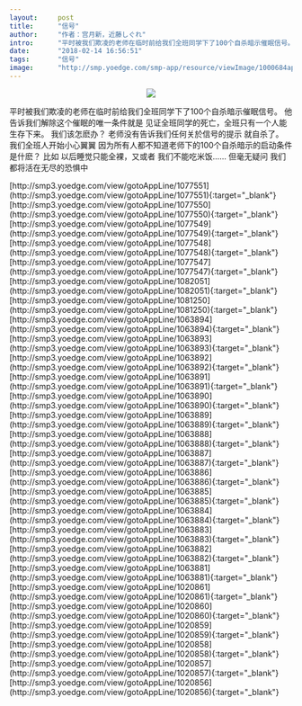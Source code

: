 ```yaml
---
layout:     post
title:      "信号"
author:     "作者：宫月新，近藤しぐれ"
intro:      "平时被我们欺凌的老师在临时前给我们全班同学下了100个自杀暗示催眠信号。 他告诉我们解除这个催眠的唯一条件就是 见证全班同学的死亡，全班只有一个人能生存下来。 我们该怎麽办？ 老师没有告诉我们任何关於信号的提示 就自杀了。 我们全班人开始小心翼翼 因为所有人都不知道老师下的100个自杀暗示的启动条件是什麽？ 比如 以后睡觉只能全裸，又或者 我们不能吃米饭…… 但毫无疑问 我们都将活在无尽的恐惧中"
date:       "2018-02-14 16:56:51"
tags:       "信号"
image:      "http://smp.yoedge.com/smp-app/resource/viewImage/1000684appline.png"
---
```

<div style="text-align: center">
<p><img src="http://smp.yoedge.com/smp-app/resource/viewImage/1000684appline.png"/></p>
</div>
<p class="post-meta">
<span>平时被我们欺凌的老师在临时前给我们全班同学下了100个自杀暗示催眠信号。 他告诉我们解除这个催眠的唯一条件就是 见证全班同学的死亡，全班只有一个人能生存下来。 我们该怎麽办？ 老师没有告诉我们任何关於信号的提示 就自杀了。 我们全班人开始小心翼翼 因为所有人都不知道老师下的100个自杀暗示的启动条件是什麽？ 比如 以后睡觉只能全裸，又或者 我们不能吃米饭…… 但毫无疑问 我们都将活在无尽的恐惧中</span>
</p>
[http://smp3.yoedge.com/view/gotoAppLine/1077551](http://smp3.yoedge.com/view/gotoAppLine/1077551){:target="_blank"}
[http://smp3.yoedge.com/view/gotoAppLine/1077550](http://smp3.yoedge.com/view/gotoAppLine/1077550){:target="_blank"}
[http://smp3.yoedge.com/view/gotoAppLine/1077549](http://smp3.yoedge.com/view/gotoAppLine/1077549){:target="_blank"}
[http://smp3.yoedge.com/view/gotoAppLine/1077548](http://smp3.yoedge.com/view/gotoAppLine/1077548){:target="_blank"}
[http://smp3.yoedge.com/view/gotoAppLine/1077547](http://smp3.yoedge.com/view/gotoAppLine/1077547){:target="_blank"}
[http://smp3.yoedge.com/view/gotoAppLine/1082051](http://smp3.yoedge.com/view/gotoAppLine/1082051){:target="_blank"}
[http://smp3.yoedge.com/view/gotoAppLine/1081250](http://smp3.yoedge.com/view/gotoAppLine/1081250){:target="_blank"}
[http://smp3.yoedge.com/view/gotoAppLine/1063894](http://smp3.yoedge.com/view/gotoAppLine/1063894){:target="_blank"}
[http://smp3.yoedge.com/view/gotoAppLine/1063893](http://smp3.yoedge.com/view/gotoAppLine/1063893){:target="_blank"}
[http://smp3.yoedge.com/view/gotoAppLine/1063892](http://smp3.yoedge.com/view/gotoAppLine/1063892){:target="_blank"}
[http://smp3.yoedge.com/view/gotoAppLine/1063891](http://smp3.yoedge.com/view/gotoAppLine/1063891){:target="_blank"}
[http://smp3.yoedge.com/view/gotoAppLine/1063890](http://smp3.yoedge.com/view/gotoAppLine/1063890){:target="_blank"}
[http://smp3.yoedge.com/view/gotoAppLine/1063889](http://smp3.yoedge.com/view/gotoAppLine/1063889){:target="_blank"}
[http://smp3.yoedge.com/view/gotoAppLine/1063888](http://smp3.yoedge.com/view/gotoAppLine/1063888){:target="_blank"}
[http://smp3.yoedge.com/view/gotoAppLine/1063887](http://smp3.yoedge.com/view/gotoAppLine/1063887){:target="_blank"}
[http://smp3.yoedge.com/view/gotoAppLine/1063886](http://smp3.yoedge.com/view/gotoAppLine/1063886){:target="_blank"}
[http://smp3.yoedge.com/view/gotoAppLine/1063885](http://smp3.yoedge.com/view/gotoAppLine/1063885){:target="_blank"}
[http://smp3.yoedge.com/view/gotoAppLine/1063884](http://smp3.yoedge.com/view/gotoAppLine/1063884){:target="_blank"}
[http://smp3.yoedge.com/view/gotoAppLine/1063883](http://smp3.yoedge.com/view/gotoAppLine/1063883){:target="_blank"}
[http://smp3.yoedge.com/view/gotoAppLine/1063882](http://smp3.yoedge.com/view/gotoAppLine/1063882){:target="_blank"}
[http://smp3.yoedge.com/view/gotoAppLine/1063881](http://smp3.yoedge.com/view/gotoAppLine/1063881){:target="_blank"}
[http://smp3.yoedge.com/view/gotoAppLine/1020861](http://smp3.yoedge.com/view/gotoAppLine/1020861){:target="_blank"}
[http://smp3.yoedge.com/view/gotoAppLine/1020860](http://smp3.yoedge.com/view/gotoAppLine/1020860){:target="_blank"}
[http://smp3.yoedge.com/view/gotoAppLine/1020859](http://smp3.yoedge.com/view/gotoAppLine/1020859){:target="_blank"}
[http://smp3.yoedge.com/view/gotoAppLine/1020858](http://smp3.yoedge.com/view/gotoAppLine/1020858){:target="_blank"}
[http://smp3.yoedge.com/view/gotoAppLine/1020857](http://smp3.yoedge.com/view/gotoAppLine/1020857){:target="_blank"}
[http://smp3.yoedge.com/view/gotoAppLine/1020856](http://smp3.yoedge.com/view/gotoAppLine/1020856){:target="_blank"}


